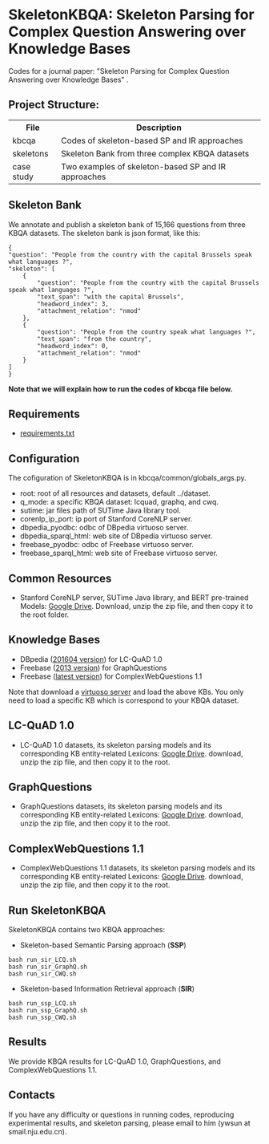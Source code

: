 # SkeletonKBQA: Skeleton Parsing for Complex Question Answering over Knowledge Bases

Codes for a journal paper: "Skeleton Parsing for Complex Question Answering over Knowledge Bases" . 

## Project Structure:

<table>
    <tr>
        <th>File</th><th>Description</th>
    </tr>
    <tr>
        <td>kbcqa</td><td>Codes of skeleton-based SP and IR approaches</td>
    </tr>
    <tr>
        <td>skeletons</td><td>Skeleton Bank from three complex KBQA datasets</td>
    </tr>
	<tr>
        <td>case study</td><td>Two examples of skeleton-based SP and IR approaches</td>
    </tr>
</table>


## Skeleton Bank

We annotate and publish a skeleton bank of 15,166 questions from three KBQA datasets. The skeleton bank is json format, like this:

```
{
"question": "People from the country with the capital Brussels speak what languages ?",
"skeleton": [
	{
		"question": "People from the country with the capital Brussels speak what languages ?",
		"text_span": "with the capital Brussels",
		"headword_index": 3,
		"attachment_relation": "nmod"
	},
	{
		"question": "People from the country speak what languages ?",
		"text_span": "from the country",
		"headword_index": 0,
		"attachment_relation": "nmod"
	}
]
}
```


**Note that we will explain how to run the codes of kbcqa file below.**


## Requirements
* [requirements.txt](https://github.com/nju-websoft/SkeletonKBQA/blob/main/kbcqa/requirements.txt)


## Configuration
The cofiguration of SkeletonKBQA is in kbcqa/common/globals_args.py.
* root: root of all resources and datasets, default ../dataset.  
* q_mode: a specific KBQA dataset: lcquad, graphq, and cwq.
* sutime: jar files path of SUTime Java library tool.
* corenlp_ip_port: ip port of Stanford CoreNLP server.
* dbpedia_pyodbc: odbc of DBpedia virtuoso server.
* dbpedia_sparql_html: web site of DBpedia virtuoso server.
* freebase_pyodbc: odbc of Freebase virtuoso server.
* freebase_sparql_html: web site of Freebase virtuoso server.


## Common Resources
* Stanford CoreNLP server, SUTime Java library, and BERT pre-trained Models: [Google Drive](https://drive.google.com/file/d/1LZmyVCuW0NPCEapm3l_ztBUK_bWdGEs1/view?usp=sharing). Download, unzip the zip file, and then copy it to the root folder.


## Knowledge Bases
* DBpedia ([201604 version](http://downloads.dbpedia.org/wiki-archive/dbpedia-version-2016-04.html)) for LC-QuAD 1.0 
* Freebase ([2013 version](http://commondatastorage.googleapis.com/freebase-public)) for GraphQuestions
* Freebase ([latest version](https://developers.google.com/freebase)) for ComplexWebQuestions 1.1


Note that download a [virtuoso server](http://vos.openlinksw.com/owiki/wiki/VOS) and load the above KBs. You only need to load a specific KB which is correspond to your KBQA dataset.


## LC-QuAD 1.0
* LC-QuAD 1.0 datasets, its skeleton parsing models and its corresponding KB entity-related Lexicons: [Google Drive](https://drive.google.com/file/d/1lpdtISia5HYlVigZ_C5HWPFDhNCerYf_/view?usp=sharing). download, unzip the zip file, and then copy it to the root.


## GraphQuestions
* GraphQuestions datasets, its skeleton parsing models and its corresponding KB entity-related Lexicons: [Google Drive](https://drive.google.com/file/d/1jMf-GyZNEN3Pb1bP2PhoobnSZLFRXSTA/view?usp=sharing). download, unzip the zip file, and then copy it to the root.


## ComplexWebQuestions 1.1
* ComplexWebQuestions 1.1 datasets, its skeleton parsing models and its corresponding KB entity-related Lexicons: [Google Drive](https://drive.google.com/file/d/1nzSVhHgozhPO7teY078jtKH42T-fXoUO/view?usp=sharing). download, unzip the zip file, and then copy it to the root.


## Run SkeletonKBQA
SkeletonKBQA contains two KBQA approaches:

* Skeleton-based Semantic Parsing approach (**SSP**)
```
bash run_sir_LCQ.sh
bash run_sir_GraphQ.sh
bash run_sir_CWQ.sh
```

* Skeleton-based Information Retrieval approach (**SIR**)
```
bash run_ssp_LCQ.sh
bash run_ssp_GraphQ.sh
bash run_ssp_CWQ.sh
```


## Results
We provide KBQA results for LC-QuAD 1.0, GraphQuestions, and ComplexWebQuestions 1.1. 


## Contacts
If you have any difficulty or questions in running codes, reproducing experimental results, and skeleton parsing, please email to him (ywsun at smail.nju.edu.cn). 


